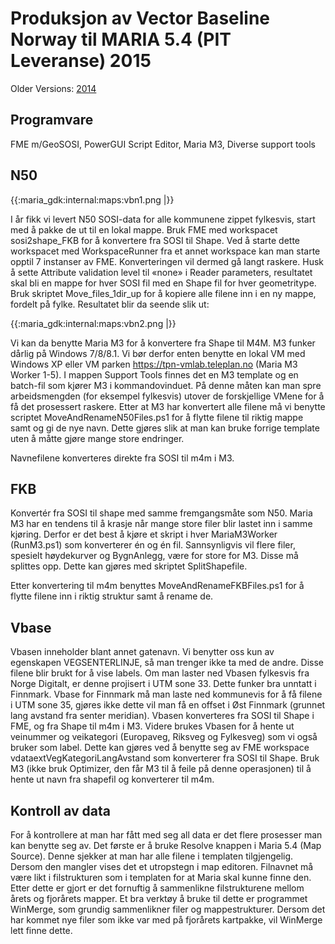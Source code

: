 # Produksjon av Vector Baseline Norway til MARIA 5.4 (PIT Leveranse) 2015

Older Versions: [2014](./olderversions/2014)



## Programvare


FME m/GeoSOSI, PowerGUI Script Editor, Maria M3, Diverse support tools

## N50

{{:maria_gdk:internal:maps:vbn1.png |}}

I år fikk vi levert N50 SOSI-data for alle kommunene zippet fylkesvis, start med å pakke de ut til en lokal mappe. Bruk FME med workspacet sosi2shape_FKB for å konvertere fra SOSI til Shape. Ved å starte dette workspacet med WorkspaceRunner fra et annet workspace kan man starte opptil 7 instanser av FME. Konverteringen vil dermed gå langt raskere. Husk å sette Attribute validation level til «none» i Reader parameters, resultatet skal bli en mappe for hver SOSI fil med en Shape fil for hver geometritype. Bruk skriptet Move_files_1dir_up for å kopiere alle filene inn i en ny mappe, fordelt på fylke. Resultatet blir da seende slik ut: 

{{:maria_gdk:internal:maps:vbn2.png |}}


Vi kan da benytte Maria M3 for å konvertere fra Shape til M4M. M3 funker dårlig på Windows 7/8/8.1. Vi bør derfor enten benytte en lokal VM med Windows XP eller VM parken https://tpn-vmlab.teleplan.no (Maria M3 Worker 1-5). I mappen Support Tools finnes det en M3 template og en batch-fil som kjører M3 i kommandovinduet. På denne måten kan man spre arbeidsmengden (for eksempel fylkesvis) utover de forskjellige VMene for å få det prosessert raskere. Etter at M3 har konvertert alle filene må vi benytte scriptet MoveAndRenameN50Files.ps1 for å flytte filene til riktig mappe samt og gi de nye navn. Dette gjøres slik at man kan bruke forrige template uten å måtte gjøre mange store endringer. 

Navnefilene konverteres direkte fra SOSI til m4m i M3.

## FKB

Konvertér fra SOSI til shape med samme fremgangsmåte som N50. Maria M3 har en tendens til å krasje når mange store filer blir lastet inn i samme kjøring. Derfor er det best å kjøre et skript i hver MariaM3Worker (RunM3.ps1) som konverterer én og én fil. Sannsynligvis vil flere filer, spesielt høydekurver og BygnAnlegg, være for store for M3. Disse må splittes opp. Dette kan gjøres med skriptet SplitShapefile. 

Etter konvertering til m4m benyttes MoveAndRenameFKBFiles.ps1 for å flytte filene inn i riktig struktur samt å rename de. 

## Vbase

Vbasen inneholder blant annet gatenavn. Vi benytter oss kun av egenskapen VEGSENTERLINJE, så man trenger ikke ta med de andre. Disse filene blir brukt for å vise labels. Om man laster ned Vbasen fylkesvis fra Norge Digitalt, er denne projisert i UTM sone 33. Dette funker bra unntatt i Finnmark. Vbase for Finnmark må man laste ned kommunevis for å få filene i UTM sone 35, gjøres ikke dette vil man få en offset i Øst Finnmark (grunnet lang avstand fra senter meridian). Vbasen konverteres fra SOSI til Shape i FME, og fra Shape til m4m i M3. Videre brukes Vbasen for å hente ut veinummer og veikategori (Europaveg, Riksveg og Fylkesveg) som vi også bruker som label. Dette kan gjøres ved å benytte seg av FME workspace vdataextVegKategoriLangAvstand som konverterer fra SOSI til Shape. Bruk M3 (ikke bruk Optimizer, den får M3 til å feile på denne operasjonen) til å hente ut navn fra shapefil og konverterer til m4m.

## Kontroll av data

For å kontrollere at man har fått med seg all data er det flere prosesser man kan benytte seg av. Det første er å bruke Resolve knappen i Maria 5.4 (Map Source). Denne sjekker at man har alle filene i templaten tilgjengelig. Dersom den mangler vises det et utropstegn i map editoren. Filnavnet må være likt i filstrukturen som i templaten for at Maria skal kunne finne den. Etter dette er gjort er det fornuftig å sammenlikne filstrukturene mellom årets og fjorårets mapper. Et bra verktøy å bruke til dette er programmet WinMerge, som grundig sammenlikner filer og mappestrukturer. Dersom det har kommet nye filer som ikke var med på fjorårets kartpakke, vil WinMerge lett finne dette.

